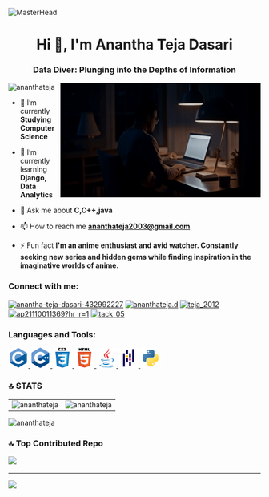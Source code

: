 ![MasterHead](https://github.com/AnanthaTeja/AnanthaTeja/blob/main/baner.png)
<h1 align="center">Hi 👋, I'm Anantha Teja Dasari</h1>
<h3 align="center">Data Diver: Plunging into the Depths of Information</h3>
<img align="right" alt="coding" width="400" src="https://github.com/AnanthaTeja/AnanthaTeja/blob/main/pcgif.gif">


<p align="left"> <img src="https://komarev.com/ghpvc/?username=ananthateja&label=Profile%20views&color=0e75b6&style=flat" alt="ananthateja" /> </p>

- 🔭 I’m currently **Studying Computer Science**

- 🌱 I’m currently learning **Django, Data Analytics**

- 💬 Ask me about **C,C++,java**

- 📫 How to reach me **ananthateja2003@gmail.com**

- ⚡ Fun fact **I'm an anime enthusiast and avid watcher. Constantly seeking new series and hidden gems while finding inspiration in the imaginative worlds of anime.**

<h3 align="left">Connect with me:</h3>
<p align="left">
<a href="https://linkedin.com/in/anantha-teja-dasari-432992227" target="blank"><img align="center" src="https://raw.githubusercontent.com/rahuldkjain/github-profile-readme-generator/master/src/images/icons/Social/linked-in-alt.svg" alt="anantha-teja-dasari-432992227" height="30" width="40" /></a>
<a href="https://instagram.com/ananthateja.d" target="blank"><img align="center" src="https://raw.githubusercontent.com/rahuldkjain/github-profile-readme-generator/master/src/images/icons/Social/instagram.svg" alt="ananthateja.d" height="30" width="40" /></a>
<a href="https://www.codechef.com/users/teja_2012" target="blank"><img align="center" src="https://cdn.jsdelivr.net/npm/simple-icons@3.1.0/icons/codechef.svg" alt="teja_2012" height="30" width="40" /></a>
<a href="https://www.hackerrank.com/ap21110011369?hr_r=1" target="blank"><img align="center" src="https://raw.githubusercontent.com/rahuldkjain/github-profile-readme-generator/master/src/images/icons/Social/hackerrank.svg" alt="ap21110011369?hr_r=1" height="30" width="40" /></a>
<a href="https://www.leetcode.com/tack_05" target="blank"><img align="center" src="https://raw.githubusercontent.com/rahuldkjain/github-profile-readme-generator/master/src/images/icons/Social/leet-code.svg" alt="tack_05" height="30" width="40" /></a>
</p>

<h3 align="left">Languages and Tools:</h3>
<p align="left"> <a href="https://www.cprogramming.com/" target="_blank" rel="noreferrer"> <img src="https://raw.githubusercontent.com/devicons/devicon/master/icons/c/c-original.svg" alt="c" width="40" height="40"/> </a> <a href="https://www.w3schools.com/cpp/" target="_blank" rel="noreferrer"> <img src="https://raw.githubusercontent.com/devicons/devicon/master/icons/cplusplus/cplusplus-original.svg" alt="cplusplus" width="40" height="40"/> </a> <a href="https://www.w3schools.com/css/" target="_blank" rel="noreferrer"> <img src="https://raw.githubusercontent.com/devicons/devicon/master/icons/css3/css3-original-wordmark.svg" alt="css3" width="40" height="40"/> </a> <a href="https://www.w3.org/html/" target="_blank" rel="noreferrer"> <img src="https://raw.githubusercontent.com/devicons/devicon/master/icons/html5/html5-original-wordmark.svg" alt="html5" width="40" height="40"/> </a> <a href="https://www.java.com" target="_blank" rel="noreferrer"> <img src="https://raw.githubusercontent.com/devicons/devicon/master/icons/java/java-original.svg" alt="java" width="40" height="40"/> </a> <a href="https://pandas.pydata.org/" target="_blank" rel="noreferrer"> <img src="https://raw.githubusercontent.com/devicons/devicon/2ae2a900d2f041da66e950e4d48052658d850630/icons/pandas/pandas-original.svg" alt="pandas" width="40" height="40"/> </a> <a href="https://www.python.org" target="_blank" rel="noreferrer"> <img src="https://raw.githubusercontent.com/devicons/devicon/master/icons/python/python-original.svg" alt="python" width="40" height="40"/> </a> </p>

### 🔝 STATS
<table>
  <tr>
    <td>
      <img align="left" src="https://github-readme-stats.vercel.app/api/top-langs?username=ananthateja&theme=cobalt&show_icons=true&locale=en&layout=compact" alt="ananthateja" />
    </td>
    <td>
      <img align="right" src="https://github-readme-stats.vercel.app/api?username=ananthateja&theme=gotham&show_icons=true&locale=en" alt="ananthateja" />
    </td>
  </tr>
</table>

<p>
  <img align="bottom" src="https://github-readme-streak-stats.herokuapp.com/?user=ananthateja&theme=dark&background=0D1117&border=DD2727&ring=DDA530&fire=DD2727&currStreakLabel=DDA530&sideLabels=DDA530&dates=7A8288&stroke=DD2727" alt="ananthateja" />
</p>



### 🔝 Top Contributed Repo
![](https://github-contributor-stats.vercel.app/api?username=ananthateja&limit=5&theme=tokyonight&combine_all_yearly_contributions=true)

---
[![](https://visitcount.itsvg.in/api?id=ananthateja&icon=5&color=0)](https://visitcount.itsvg.in)
